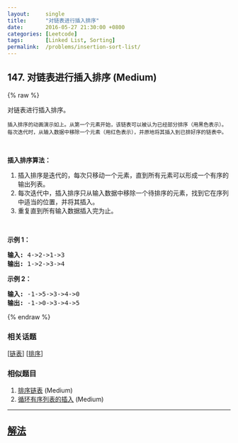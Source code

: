 ```yaml
---
layout:     single
title:      "对链表进行插入排序"
date:       2016-05-27 21:30:00 +0800
categories: [Leetcode]
tags:       [Linked List, Sorting]
permalink:  /problems/insertion-sort-list/
---
```


## 147. 对链表进行插入排序 (Medium)

{% raw %}

<p>对链表进行插入排序。</p>

<p><img alt="" src="https://upload.wikimedia.org/wikipedia/commons/0/0f/Insertion-sort-example-300px.gif"><br>
<small>插入排序的动画演示如上。从第一个元素开始，该链表可以被认为已经部分排序（用黑色表示）。<br>
每次迭代时，从输入数据中移除一个元素（用红色表示），并原地将其插入到已排好序的链表中。</small></p>

<p>&nbsp;</p>

<p><strong>插入排序算法：</strong></p>

<ol>
	<li>插入排序是迭代的，每次只移动一个元素，直到所有元素可以形成一个有序的输出列表。</li>
	<li>每次迭代中，插入排序只从输入数据中移除一个待排序的元素，找到它在序列中适当的位置，并将其插入。</li>
	<li>重复直到所有输入数据插入完为止。</li>
</ol>

<p>&nbsp;</p>

<p><strong>示例 1：</strong></p>

<pre><strong>输入:</strong> 4-&gt;2-&gt;1-&gt;3
<strong>输出:</strong> 1-&gt;2-&gt;3-&gt;4
</pre>

<p><strong>示例&nbsp;2：</strong></p>

<pre><strong>输入:</strong> -1-&gt;5-&gt;3-&gt;4-&gt;0
<strong>输出:</strong> -1-&gt;0-&gt;3-&gt;4-&gt;5
</pre>

{% endraw %}

### 相关话题
  [[链表](https://github.com/awesee/leetcode/tree/main/tag/linked-list/README.md)]
  [[排序](https://github.com/awesee/leetcode/tree/main/tag/sorting/README.md)]

### 相似题目
  1. [排序链表](/problems/sort-list) (Medium)
  1. [循环有序列表的插入](/problems/insert-into-a-sorted-circular-linked-list) (Medium)

---

## [解法](https://github.com/awesee/leetcode/tree/main/problems/insertion-sort-list)
